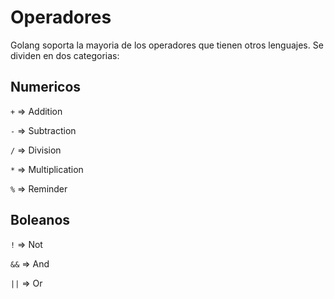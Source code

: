 # Operadores

Golang soporta la mayoria de los operadores que tienen otros lenguajes. Se dividen en dos categorias:

## Numericos

`+` => Addition

`-` => Subtraction

`/` => Division

`*` => Multiplication

`%` => Reminder

## Boleanos

`!`  => Not

`&&` => And

`||` => Or